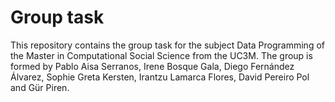 # Group task
This repository contains the group task for the subject Data Programming of the Master in Computational Social Science from the UC3M.
The group is formed by Pablo Aisa Serranos, Irene Bosque Gala, Diego Fernández Álvarez, Sophie Greta Kersten, Irantzu Lamarca Flores, David Pereiro Pol and Gür Piren.
